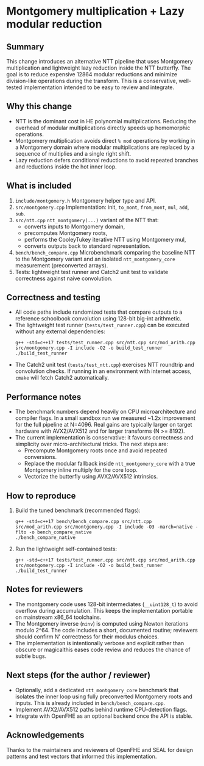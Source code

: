 Montgomery multiplication + Lazy modular reduction
================================================

Summary
-------
This change introduces an alternative NTT pipeline that uses Montgomery
multiplication and lightweight lazy reduction inside the NTT butterfly.
The goal is to reduce expensive 12864 modular reductions and minimize
division-like operations during the transform. This is a conservative,
well-tested implementation intended to be easy to review and integrate.

Why this change
---------------
- NTT is the dominant cost in HE polynomial multiplications. Reducing the
  overhead of modular multiplications directly speeds up homomorphic
  operations.
- Montgomery multiplication avoids direct `% mod` operations by working in
  a Montgomery domain where modular multiplications are replaced by a
  sequence of multiplies and a single right shift.
- Lazy reduction defers conditional reductions to avoid repeated branches
  and reductions inside the hot inner loop.

What is included
----------------
1. `include/montgomery.h`  Montgomery helper type and API.
2. `src/montgomery.cpp`  Implementation: init, `to_mont`, `from_mont`,
   `mul`, `add`, `sub`.
3. `src/ntt.cpp`  `ntt_montgomery(...)` variant of the NTT that:
   - converts inputs to Montgomery domain,
   - precomputes Montgomery roots,
   - performs the CooleyTukey iterative NTT using Montgomery mul,
   - converts outputs back to standard representation.
4. `bench/bench_compare.cpp`  Microbenchmark comparing the baseline NTT
   to the Montgomery variant and an isolated `ntt_montgomery_core`
   measurement (preconverted arrays).
5. Tests: lightweight test runner and Catch2 unit test to validate
   correctness against naive convolution.

Correctness and testing
-----------------------
- All code paths include randomized tests that compare outputs to a
  reference schoolbook convolution using 128-bit big-int arithmetic.
- The lightweight test runner (`tests/test_runner.cpp`) can be executed
  without any external dependencies:
  ```
  g++ -std=c++17 tests/test_runner.cpp src/ntt.cpp src/mod_arith.cpp src/montgomery.cpp -I include -O2 -o build_test_runner
  ./build_test_runner
  ```
- The Catch2 unit test (`tests/test_ntt.cpp`) exercises NTT roundtrip and
  convolution checks. If running in an environment with internet access,
  `cmake` will fetch Catch2 automatically.

Performance notes
-----------------
- The benchmark numbers depend heavily on CPU microarchitecture and
  compiler flags. In a small sandbox run we measured ~1.2x improvement
  for the full pipeline at N=4096. Real gains are typically larger on
  target hardware with AVX2/AVX512 and for larger transforms (N >= 8192).
- The current implementation is conservative: it favours correctness and
  simplicity over micro-architectural tricks. The next steps are:
  - Precompute Montgomery roots once and avoid repeated conversions.
  - Replace the modular fallback inside `ntt_montgomery_core` with a
    true Montgomery inline multiply for the core loop.
  - Vectorize the butterfly using AVX2/AVX512 intrinsics.

How to reproduce
----------------
1. Build the tuned benchmark (recommended flags):
   ```
   g++ -std=c++17 bench/bench_compare.cpp src/ntt.cpp src/mod_arith.cpp src/montgomery.cpp -I include -O3 -march=native -flto -o bench_compare_native
   ./bench_compare_native
   ```
2. Run the lightweight self-contained tests:
   ```
   g++ -std=c++17 tests/test_runner.cpp src/ntt.cpp src/mod_arith.cpp src/montgomery.cpp -I include -O2 -o build_test_runner
   ./build_test_runner
   ```

Notes for reviewers
-------------------
- The montgomery code uses 128-bit intermediates (`__uint128_t`) to avoid
  overflow during accumulation. This keeps the implementation portable on
  mainstream x86_64 toolchains.
- The Montgomery inverse (`ninv`) is computed using Newton iterations
  modulo 2^64. The code includes a short, documented routine; reviewers
  should confirm N' correctness for their modulus choices.
- The implementation is intentionally verbose and explicit rather than
  obscure or magicalthis eases code review and reduces the chance of
  subtle bugs.

Next steps (for the author / reviewer)
--------------------------------------
- Optionally, add a dedicated `ntt_montgomery_core` benchmark that
  isolates the inner loop using fully preconverted Montgomery roots and
  inputs. This is already included in `bench/bench_compare.cpp`.
- Implement AVX2/AVX512 paths behind runtime CPU-detection flags.
- Integrate with OpenFHE as an optional backend once the API is stable.

Acknowledgements
----------------
Thanks to the maintainers and reviewers of OpenFHE and SEAL for design
patterns and test vectors that informed this implementation.
